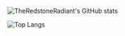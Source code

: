 ![TheRedstoneRadiant's GitHub stats](https://github-readme-stats.vercel.app/api?username=TheRedstoneRadiant&bg_color=60,ff0000,f99289&title_color=fff&text_color=fff&border_color=fff&count_private=true&show_icons=true&icon_color=fff)

![Top Langs](https://github-readme-stats.vercel.app/api/top-langs?username=TheRedstoneRadiant&bg_color=60,ff0000,f99289&title_color=fff&text_color=fff&border_color=fff&count_private=true&show_icons=true&icon_color=fff&layout=compact)


